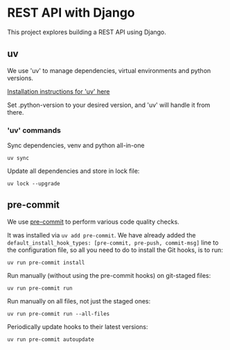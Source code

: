 # REST API with Django

This project explores building a REST API using Django.

## uv

We use 'uv' to manage dependencies, virtual environments and python versions.

[Installation instructions for 'uv' here](https://docs.astral.sh/uv/getting-started/installation/)

Set .python-version to your desired version, and 'uv' will handle it from there.

### 'uv' commands

Sync dependencies, venv and python all-in-one

    uv sync

Update all dependencies and store in lock file:

    uv lock --upgrade

## pre-commit

We use [pre-commit](https://pre-commit.com) to perform various code quality checks.

It was installed via `uv add pre-commit`.
We have already added the `default_install_hook_types: [pre-commit, pre-push, commit-msg]` line to the configuration file, so all you need to do to install the Git hooks, is to run:

    uv run pre-commit install

Run manually (without using the pre-commit hooks) on git-staged files:

    uv run pre-commit run

Run manually on all files, not just the staged ones:

    uv run pre-commit run --all-files

Periodically update hooks to their latest versions:

    uv run pre-commit autoupdate
